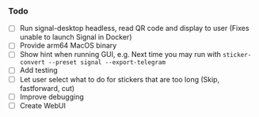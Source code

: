 ### Todo

- [ ] Run signal-desktop headless, read QR code and display to user (Fixes unable to launch Signal in Docker)
- [ ] Provide arm64 MacOS binary
- [ ] Show hint when running GUI, e.g. Next time you may run with `sticker-convert --preset signal --export-telegram`
- [ ] Add testing
- [ ] Let user select what to do for stickers that are too long (Skip, fastforward, cut)
- [ ] Improve debugging
- [ ] Create WebUI
